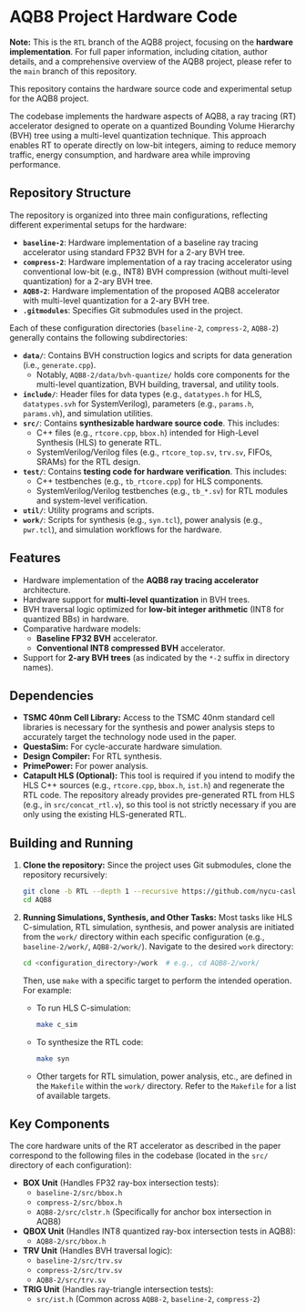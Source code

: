 # AQB8 Project Hardware Code

**Note:** This is the `RTL` branch of the AQB8 project, focusing on the **hardware implementation**. For full paper information, including citation, author details, and a comprehensive overview of the AQB8 project, please refer to the `main` branch of this repository.

This repository contains the hardware source code and experimental setup for the AQB8 project.

The codebase implements the hardware aspects of AQB8, a ray tracing (RT) accelerator designed to operate on a quantized Bounding Volume Hierarchy (BVH) tree using a multi-level quantization technique. This approach enables RT to operate directly on low-bit integers, aiming to reduce memory traffic, energy consumption, and hardware area while improving performance.

## Repository Structure

The repository is organized into three main configurations, reflecting different experimental setups for the hardware:

* **`baseline-2`**: Hardware implementation of a baseline ray tracing accelerator using standard FP32 BVH for a 2-ary BVH tree.
* **`compress-2`**: Hardware implementation of a ray tracing accelerator using conventional low-bit (e.g., INT8) BVH compression (without multi-level quantization) for a 2-ary BVH tree.
* **`AQB8-2`**: Hardware implementation of the proposed AQB8 accelerator with multi-level quantization for a 2-ary BVH tree.
* **`.gitmodules`**: Specifies Git submodules used in the project.

Each of these configuration directories (`baseline-2`, `compress-2`, `AQB8-2`) generally contains the following subdirectories:

* **`data/`**: Contains BVH construction logics and scripts for data generation (i.e., `generate.cpp`).
    * Notably, `AQB8-2/data/bvh-quantize/` holds core components for the multi-level quantization, BVH building, traversal, and utility tools.
* **`include/`**: Header files for data types (e.g., `datatypes.h` for HLS, `datatypes.svh` for SystemVerilog), parameters (e.g., `params.h`, `params.vh`), and simulation utilities.
* **`src/`**: Contains **synthesizable hardware source code**. This includes:
    * C++ files (e.g., `rtcore.cpp`, `bbox.h`) intended for High-Level Synthesis (HLS) to generate RTL.
    * SystemVerilog/Verilog files (e.g., `rtcore_top.sv`, `trv.sv`, FIFOs, SRAMs) for the RTL design.
* **`test/`**: Contains **testing code for hardware verification**. This includes:
    * C++ testbenches (e.g., `tb_rtcore.cpp`) for HLS components.
    * SystemVerilog/Verilog testbenches (e.g., `tb_*.sv`) for RTL modules and system-level verification.
* **`util/`**: Utility programs and scripts.
* **`work/`**: Scripts for synthesis (e.g., `syn.tcl`), power analysis (e.g., `pwr.tcl`), and simulation workflows for the hardware.

## Features

* Hardware implementation of the **AQB8 ray tracing accelerator** architecture.
* Hardware support for **multi-level quantization** in BVH trees.
* BVH traversal logic optimized for **low-bit integer arithmetic** (INT8 for quantized BBs) in hardware.
* Comparative hardware models:
    * **Baseline FP32 BVH** accelerator.
    * **Conventional INT8 compressed BVH** accelerator.
* Support for **2-ary BVH trees** (as indicated by the `*-2` suffix in directory names).

## Dependencies

* **TSMC 40nm Cell Library:** Access to the TSMC 40nm standard cell libraries is necessary for the synthesis and power analysis steps to accurately target the technology node used in the paper.
* **QuestaSim:** For cycle-accurate hardware simulation.
* **Design Compiler:** For RTL synthesis.
* **PrimePower:** For power analysis.
* **Catapult HLS (Optional):** This tool is required if you intend to modify the HLS C++ sources (e.g., `rtcore.cpp`, `bbox.h`, `ist.h`) and regenerate the RTL code. The repository already provides pre-generated RTL from HLS (e.g., in `src/concat_rtl.v`), so this tool is not strictly necessary if you are only using the existing HLS-generated RTL.

## Building and Running

1.  **Clone the repository:**
    Since the project uses Git submodules, clone the repository recursively:
    ```bash
    git clone -b RTL --depth 1 --recursive https://github.com/nycu-caslab/AQB8.git
    cd AQB8
    ```

2.  **Running Simulations, Synthesis, and Other Tasks:**
    Most tasks like HLS C-simulation, RTL simulation, synthesis, and power analysis are initiated from the `work/` directory within each specific configuration (e.g., `baseline-2/work/`, `AQB8-2/work/`).
    Navigate to the desired `work` directory:
    ```bash
    cd <configuration_directory>/work  # e.g., cd AQB8-2/work/
    ```
    Then, use `make` with a specific target to perform the intended operation. For example:
    * To run HLS C-simulation:
        ```bash
        make c_sim
        ```
    * To synthesize the RTL code:
        ```bash
        make syn
        ```
    * Other targets for RTL simulation, power analysis, etc., are defined in the `Makefile` within the `work/` directory. Refer to the `Makefile` for a list of available targets.

## Key Components

The core hardware units of the RT accelerator as described in the paper correspond to the following files in the codebase (located in the `src/` directory of each configuration):

* **BOX Unit** (Handles FP32 ray-box intersection tests):
    * `baseline-2/src/bbox.h`
    * `compress-2/src/bbox.h`
    * `AQB8-2/src/clstr.h` (Specifically for anchor box intersection in AQB8)
* **QBOX Unit** (Handles INT8 quantized ray-box intersection tests in AQB8):
    * `AQB8-2/src/bbox.h`
* **TRV Unit** (Handles BVH traversal logic):
    * `baseline-2/src/trv.sv`
    * `compress-2/src/trv.sv`
    * `AQB8-2/src/trv.sv`
* **TRIG Unit** (Handles ray-triangle intersection tests):
    * `src/ist.h` (Common across `AQB8-2`, `baseline-2`, `compress-2`)